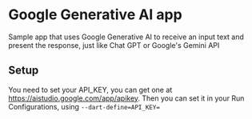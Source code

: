 # Google Generative AI app

Sample app that uses Google Generative AI to receive an input text and present the response, just like Chat GPT or Google's Gemini API

## Setup

You need to set your API_KEY, you can get one at https://aistudio.google.com/app/apikey. Then you can set it in your Run Configurations, using `--dart-define=API_KEY=`
